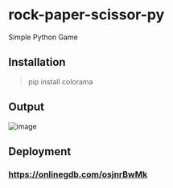 # rock-paper-scissor-py
Simple Python Game

## Installation

> pip install colorama

## Output
![image](https://user-images.githubusercontent.com/91014156/184554209-e2985347-7cbe-4d10-b688-bb66b9a9c9e4.png)



## Deployment
### https://onlinegdb.com/osjnrBwMk
